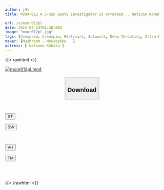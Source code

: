 ```yaml
---
author: j91
title: MOOR-012 A J-cup Busty Investigator Is Arrested... Natsuno Kohaku Is Restrained And Nipples Are Exploited And Tortured And Creampied.

url: /v/moor012pl
date: 2024-02-24T01:30:00Z
image: "moor012pl.jpg"
tags: [Censored, Creampie, Restraint, Solowork, Deep Throating, Ultra-Huge Tits, Female Investigator	]
maker: [Mushroom - Mousozoku   ]
actress: [ Natsuno Kohaku ]
---
```



{{< rawhtml >}}

<div class="video" data-videoid="g11VddJMJ8cqK4G">
    <a href="javascript:;">
        <img src="/v/moor012pl/moor012pl.jpg" width="WIDTH" height="HEIGHT" alt="moor012pl.mp4" loading="lazy">
    </a>
</div>

<script type="text/javascript" src="https://j91.asia/asset/on-demand-st.js"></script>

<br>
  <link rel="stylesheet" href="https://j91.asia/asset/bs5.css">
  
  <center>
  <button class="btn btn-primary" type="button" data-bs-toggle="collapse" data-bs-target=".multi-collapse" aria-expanded="false" aria-controls="multiCollapseExample1 multiCollapseExample2"><h2>Download</h2></button></center>
</p>
<div class="row">
  <div class="col">
    <div class="collapse multi-collapse" id="multiCollapseExample1">
      <div class="card card-body">
	      	      <br>
<div class="buttons">  
<p><a href="https://streamtape.to/v/g11VddJMJ8cqK4G" target="_blank"><button class="btn-hover color-3"><i class="fa fa-download"></i> ST</button></a></p>
<p><a href="https://cdnwish.com/eqfxyvus2w3t" target="_blank"><button class="btn-hover color-2"><i class="fa fa-download"></i> SW</button></a></p></div>
    </div>
  </div>
</div>
  <div class="col">
    <div class="collapse multi-collapse" id="multiCollapseExample2">
      <div class="card card-body">
	      <br>
<div class="buttons">
<p><a href="https://vidhidepro.com/f/3yaiglmnmebj"><button class="btn-hover color-9"><i class="fa fa-download"></i> VH</button></a></p>
<p><a href="https://filemoon.sx/d/j6vt0fjzdk3b"><button class="btn-hover color-8"><i class="fa fa-download"></i> FM</button></a></p></div>
<br><br>
      </div>
    </div>
  </div>
</div>

{{< /rawhtml >}}
